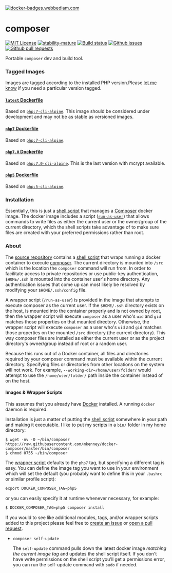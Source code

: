 [![docker-badges.webbedlam.com](http://docker-badges.webbedlam.com/image/mkenney/composer)](https://hub.docker.com/r/mkenney/composer/)

# composer

[![MIT License](https://img.shields.io/github/license/mkenney/docker-composer.svg)](https://github.com/mkenney/docker-composer/blob/master/LICENSE) [![stability-mature](https://img.shields.io/badge/stability-mature-008000.svg)](https://github.com/mkenney/software-guides/blob/master/STABILITY-BADGES.md#mature) [![Build status](https://travis-ci.org/mkenney/docker-composer.svg?branch=master)](https://travis-ci.org/mkenney/docker-composer) [![Github issues](https://img.shields.io/github/issues-raw/mkenney/docker-composer.svg)](https://github.com/mkenney/docker-composer/issues) [![Github pull requests](https://img.shields.io/github/issues-pr/mkenney/docker-composer.svg)](https://github.com/mkenney/docker-composer/pulls)

Portable `composer` dev and build tool.

### Tagged Images

Images are tagged according to the installed PHP version.Please [let me know](https://github.com/mkenney/docker-composer/issues) if you need a particular version tagged.

#### [`latest` Dockerfile](https://github.com/mkenney/docker-composer/blob/master/latest/Dockerfile)

Based on [`php:7-cli-alpine`](https://hub.docker.com/r/library/php/). This image should be considered under development and may not be as stable as versioned images.

#### [`php7` Dockerfile](https://github.com/mkenney/docker-composer/blob/master/php7/Dockerfile)

Based on [`php:7-cli-alpine`](https://hub.docker.com/r/library/php/).

#### [`php7.0` Dockerfile](https://github.com/mkenney/docker-composer/blob/master/php7.0/Dockerfile)

Based on [`php:7.0-cli-alpine`](https://hub.docker.com/r/library/php/). This is the last version with mcrypt available.

#### [`php5` Dockerfile](https://github.com/mkenney/docker-composer/blob/master/php5/Dockerfile)

Based on [`php:5-cli-alpine`](https://hub.docker.com/r/library/php/).

### Installation

Essentially, this is just a [shell script](https://github.com/mkenney/docker-composer/tree/master/bin/composer) that manages a [Composer](https://getcomposer.org/) docker image. The docker image includes a script ([`run-as-user`](https://github.com/mkenney/docker-scripts/tree/master/container)) that allows commands to write files as either the current user or the owner/group of the current directory, which the shell scripts take advantage of to make sure files are created with your preferred permissions rather than root.

### About

The [source repository](https://github.com/mkenney/docker-composer) contains a [shell script](https://github.com/mkenney/docker-composer/blob/php5/bin/composer) that wraps running a docker container to execute [composer](https://getcomposer.org/). The current directory is mounted into `/src` which is the location the `composer` command will run from. In order to facilitate access to private repositories or use public-key authentication, `$HOME/.ssh` is mounted into the container user's home directory. Any authentication issues that come up can most likely be resolved by modifying your `$HOME/.ssh/config` file.

A wrapper script (`/run-as-user`) is provided in the image that attempts to execute composer as the current user. If the `$HOME/.ssh` directory exists on the host, is mounted into the container properly and is not owned by root, then the wrapper script will execute `composer` as a user who's `uid` and `gid` matches those properties on that mounted directory. Otherwise, the wrapper script will execute `composer` as a user who's `uid` and `gid` matches those properties on the mounted `/src` directory (the current directory). This way composer files are installed as either the current user or as the project directory's owner/group instead of root or a random user.

Because this runs out of a Docker container, all files and directories required by your composer command must be available within the current directory. Specifying files or directories from other locations on the system will not work. For example, `--working-dir=/home/user/folder/` would attempt to use the `/home/user/folder/` path inside the container instead of on the host.

#### Images & Wrapper Scripts

This assumes that you already have [Docker](https://www.docker.com) installed. A running `docker` daemon is required.

Installation is just a matter of putting the [shell script](https://github.com/mkenney/docker-composer/blob/master/bin/composer) somewhere in your path and making it executable. I like to put my scripts in a `bin/` folder in my home directory:

```
$ wget -nv -O ~/bin/composer https://raw.githubusercontent.com/mkenney/docker-composer/master/bin/composer
$ chmod 0755 ~/bin/composer
```

The [wrapper script](https://github.com/mkenney/docker-composer/blob/master/bin/composer) defaults to the `php7` tag, but specifying a different tag is easy. You can define the image tag you want to use in your environment which will set the default (you probably want to define this in your `.bashrc` or similar profile script):
```txt
export DOCKER_COMPOSER_TAG=php5
```

or you can easily specify it at runtime whenever necessary, for example:
```txt
$ DOCKER_COMPOSER_TAG=php5 composer install
```

If you would to see like additional modules, tags, and/or wrapper scripts added to this project please feel free to [create an issue](https://github.com/mkenney/docker-composer/issues) or [open a pull request](https://github.com/mkenney/docker-composer/pull/new/master).

* `composer self-update`

  The `self-update` command pulls down the latest docker image _matching the current image tag_ and updates the shell script itself. If you don't have write permissions on the shell script you'll get a permissions error, you can run the self-update command with `sudo` if needed.

